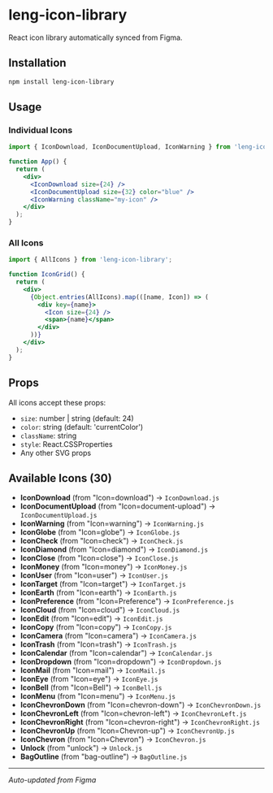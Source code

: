 # leng-icon-library

React icon library automatically synced from Figma.

## Installation

```bash
npm install leng-icon-library
```

## Usage

### Individual Icons
```jsx
import { IconDownload, IconDocumentUpload, IconWarning } from 'leng-icon-library';

function App() {
  return (
    <div>
      <IconDownload size={24} />
      <IconDocumentUpload size={32} color="blue" />
      <IconWarning className="my-icon" />
    </div>
  );
}
```

### All Icons
```jsx
import { AllIcons } from 'leng-icon-library';

function IconGrid() {
  return (
    <div>
      {Object.entries(AllIcons).map(([name, Icon]) => (
        <div key={name}>
          <Icon size={24} />
          <span>{name}</span>
        </div>
      ))}
    </div>
  );
}
```

## Props

All icons accept these props:
- `size`: number | string (default: 24)
- `color`: string (default: 'currentColor')
- `className`: string
- `style`: React.CSSProperties
- Any other SVG props

## Available Icons (30)

- **IconDownload** (from "Icon=download") → `IconDownload.js`
- **IconDocumentUpload** (from "Icon=document-upload") → `IconDocumentUpload.js`
- **IconWarning** (from "Icon=warning") → `IconWarning.js`
- **IconGlobe** (from "Icon=globe") → `IconGlobe.js`
- **IconCheck** (from "Icon=check") → `IconCheck.js`
- **IconDiamond** (from "Icon=diamond") → `IconDiamond.js`
- **IconClose** (from "Icon=close") → `IconClose.js`
- **IconMoney** (from "Icon=money") → `IconMoney.js`
- **IconUser** (from "Icon=user") → `IconUser.js`
- **IconTarget** (from "Icon=target") → `IconTarget.js`
- **IconEarth** (from "Icon=earth") → `IconEarth.js`
- **IconPreference** (from "Icon=Preference") → `IconPreference.js`
- **IconCloud** (from "Icon=cloud") → `IconCloud.js`
- **IconEdit** (from "Icon=edit") → `IconEdit.js`
- **IconCopy** (from "Icon=copy") → `IconCopy.js`
- **IconCamera** (from "Icon=camera") → `IconCamera.js`
- **IconTrash** (from "Icon=trash") → `IconTrash.js`
- **IconCalendar** (from "Icon=calendar") → `IconCalendar.js`
- **IconDropdown** (from "Icon=dropdown") → `IconDropdown.js`
- **IconMail** (from "Icon=mail") → `IconMail.js`
- **IconEye** (from "Icon=eye") → `IconEye.js`
- **IconBell** (from "Icon=Bell") → `IconBell.js`
- **IconMenu** (from "Icon=menu") → `IconMenu.js`
- **IconChevronDown** (from "Icon=chevron-down") → `IconChevronDown.js`
- **IconChevronLeft** (from "Icon=chevron-left") → `IconChevronLeft.js`
- **IconChevronRight** (from "Icon=chevron-right") → `IconChevronRight.js`
- **IconChevronUp** (from "Icon=Chevron-up") → `IconChevronUp.js`
- **IconChevron** (from "Icon=Chevron") → `IconChevron.js`
- **Unlock** (from "unlock") → `Unlock.js`
- **BagOutline** (from "bag-outline") → `BagOutline.js`

---

*Auto-updated from Figma*
